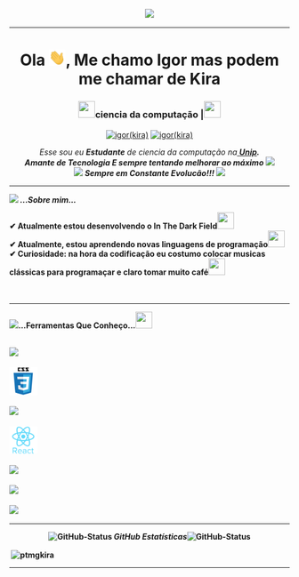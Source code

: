 <p align="center">
  <img src="https://i.pinimg.com/originals/cc/8c/b8/cc8cb8ec8a1f443cd4c5159fe8b063d8.gif" height="200"/>
</p>
<hr>
<h1 align="center">Ola <img src="https://raw.githubusercontent.com/ABSphreak/ABSphreak/master/gifs/Hi.gif" width="30px">, Me chamo Igor mas podem me chamar de Kira</h1>
<h3 align="center"><img src="https://cultofthepartyparrot.com/parrots/hd/scienceparrot.gif" width="30" height="30"/>ciencia da computação |<img src="https://cultofthepartyparrot.com/parrots/hd/scienceparrot.gif" width="30" height="30"/></h3>
<p align="center">
<a href="https://www.linkedin.com/in/igor-henrique-alves-755847203/" target="blank"><img align="center" src="https://cdn.jsdelivr.net/npm/simple-icons@3.0.1/icons/linkedin.svg" alt="igor(kira)" height="30" width="40" /></a>
<a href="https://www.facebook.com/igorhenrique.alves.1/" target="blank"><img align="center" src="https://cdn.jsdelivr.net/npm/simple-icons@3.0.1/icons/facebook.svg" alt="igor(kira)" height="30" width="40" /></a>
</p>
</p>



<p align="center">
  <em>
    Esse sou eu <b>Estudante</b> de ciencia da computação na<a href="https://www.unip.br"> <b>Unip</a>. <br>
   Amante de Tecnologia <b>E sempre tentando melhorar ao máximo</b> <img src="https://cultofthepartyparrot.com/parrots/hd/mustacheparrot.gif" width="30px">
  </em> 
  <br>
  <img src="https://media.giphy.com/media/VgCDAzcKvsR6OM0uWg/giphy.gif" width="50" /> <b><i>Sempre em Constante Evolucão!!!</i></b> <img src="https://media.giphy.com/media/7j2hfyeVcDtf2/giphy.gif" width="50" />
</p>

 <hr>

<img src="https://media.giphy.com/media/ObNTw8Uzwy6KQ/giphy.gif" width="30px">&nbsp;***...Sobre mim...***

✔ Atualmente estou desenvolvendo o In The Dark Field<img src="https://cultofthepartyparrot.com/parrots/hd/scienceparrot.gif" width="30" height="30"/><br>
✔ Atualmente, estou aprendendo novas linguagens de programação<img src="https://cultofthepartyparrot.com/parrots/hd/illuminatiparrot.gif" width="30" height="30"/><br>
✔ Curiosidade: na hora da codificação eu costumo colocar musicas clássicas para programaçar e claro tomar muito café<img src="https://cultofthepartyparrot.com/parrots/hd/mustacheparrot.gif" width="30" height="30"/><br> <br><br>
 
 <hr>

<img src="https://media.giphy.com/media/ObNTw8Uzwy6KQ/giphy.gif" width="30px">...Ferramentas Que Conheço...<img src="https://cultofthepartyparrot.com/parrots/hd/illuminatiparrot.gif" width="30" height="30"/><br>
  
<p align="left">
  
  <code> <img height="50" src="https://camo.githubusercontent.com/ec80da59f546258247dbbd4d13471b53038d086b333d7f3bfeb8501d72148a70/68747470733a2f2f63646e2e6a7364656c6976722e6e65742f6e706d2f4070726f6772616d6d696e672d6c616e6775616765732d6c6f676f732f68746d6c40302e302e312f68746d6c5f323536783235362e706e67"> </code>
  <code> <img height="50" src="https://raw.githubusercontent.com/devicons/devicon/master/icons/css3/css3-original-wordmark.svg"> </code>
  <code> <img height="50" src="https://raw.githubusercontent.com/abranhe/programming-languages-logos/master/src/javascript/javascript.png"> </code>
  <code> <img height="50" src="https://raw.githubusercontent.com/devicons/devicon/master/icons/react/react-original-wordmark.svg"> </code>
  <code> <img height="50" src="https://raw.githubusercontent.com/abranhe/programming-languages-logos/master/src/csharp/csharp.png"> </code>
  <code> <img height="50" src="https://raw.githubusercontent.com/abranhe/programming-languages-logos/master/src/java/java.png"> </code>
 <code> <img height="50" src="https://raw.githubusercontent.com/abranhe/programming-languages-logos/master/src/lua/lua.png"> </code>
  <hr>
  <p align="center">
 <img src="https://media.giphy.com/media/8UHRm5oY4k4FDxq5QG/giphy.gif" width="30px" alt="GitHub-Status"/>&nbsp;<i><b>GitHub Estatísticas</b></i><img src="https://media.giphy.com/media/8UHRm5oY4k4FDxq5QG/giphy.gif" width="30px" alt="GitHub-Status"/></p>

<p>&nbsp;<img align="center" src="https://github-readme-stats.vercel.app/api?username=ptmgkira&show_icons=true&locale=en" alt="ptmgkira" width="410" /></p>
<hr>
